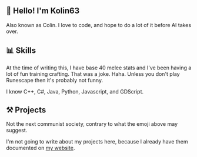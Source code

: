 ## 👋 Hello! I'm Kolin63
Also known as Colin. I love to code, and hope to do a lot of it before AI takes over. 

## 📊 Skills
At the time of writing this, I have base 40 melee stats and I've been having a lot of fun training crafting. That was a joke. Haha. Unless you don't play Runescape then it's probably not funny.

I know C++, C#, Java, Python, Javascript, and GDScript. 

## ⚒️ Projects
Not the next communist society, contrary to what the emoji above may suggest. 

I'm not going to write about my projects here, because I already have them documented on [my website](https://kolin63.com). 

<!--
**Kolin63/Kolin63** is a ✨ _special_ ✨ repository because its `README.md` (this file) appears on your GitHub profile.

Here are some ideas to get you started:

- 🔭 I’m currently working on ...
- 🌱 I’m currently learning ...
- 👯 I’m looking to collaborate on ...
- 🤔 I’m looking for help with ...
- 💬 Ask me about ...
- 📫 How to reach me: ...
- 😄 Pronouns: ...
- ⚡ Fun fact: ...
-->
